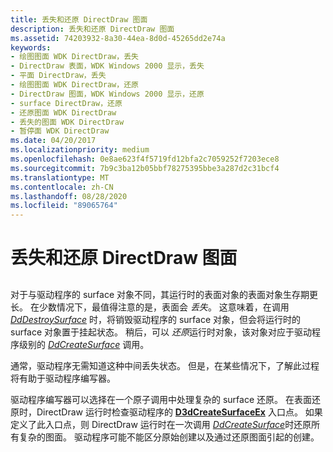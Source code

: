 ```yaml
---
title: 丢失和还原 DirectDraw 图面
description: 丢失和还原 DirectDraw 图面
ms.assetid: 74203932-8a30-44ea-8d0d-45265dd2e74a
keywords:
- 绘图图面 WDK DirectDraw，丢失
- DirectDraw 表面，WDK Windows 2000 显示，丢失
- 平面 DirectDraw，丢失
- 绘图图面 WDK DirectDraw，还原
- DirectDraw 图面，WDK Windows 2000 显示，还原
- surface DirectDraw，还原
- 还原图面 WDK DirectDraw
- 丢失的图面 WDK DirectDraw
- 暂停面 WDK DirectDraw
ms.date: 04/20/2017
ms.localizationpriority: medium
ms.openlocfilehash: 0e8ae623f4f5719fd12bfa2c7059252f7203ece8
ms.sourcegitcommit: 7b9c3ba12b05bbf78275395bbe3a287d2c31bcf4
ms.translationtype: MT
ms.contentlocale: zh-CN
ms.lasthandoff: 08/28/2020
ms.locfileid: "89065764"
---
```

# <a name="losing-and-restoring-directdraw-surfaces"></a>丢失和还原 DirectDraw 图面


## <span id="ddk_losing_and_restoring_directdraw_surfaces_gg"></span><span id="DDK_LOSING_AND_RESTORING_DIRECTDRAW_SURFACES_GG"></span>


对于与驱动程序的 surface 对象不同，其运行时的表面对象的表面对象生存期更长。 在少数情况下，最值得注意的是，表面会 *丢失*。 这意味着，在调用 [*DdDestroySurface*](/windows/desktop/api/ddrawint/nc-ddrawint-pdd_surfcb_destroysurface) 时，将销毁驱动程序的 surface 对象，但会将运行时的 surface 对象置于挂起状态。 稍后，可以 *还原*运行时对象，该对象对应于驱动程序级别的 [*DdCreateSurface*](/previous-versions/windows/hardware/drivers/ff549263(v=vs.85)) 调用。

通常，驱动程序无需知道这种中间丢失状态。 但是，在某些情况下，了解此过程将有助于驱动程序编写器。

驱动程序编写器可以选择在一个原子调用中处理复杂的 surface 还原。 在表面还原时，DirectDraw 运行时检查驱动程序的 [**D3dCreateSurfaceEx**](/windows/desktop/api/ddrawint/nc-ddrawint-pdd_createsurfaceex) 入口点。 如果定义了此入口点，则 DirectDraw 运行时在一次调用 [*DdCreateSurface*](/previous-versions/windows/hardware/drivers/ff549263(v=vs.85))时还原所有复杂的图面。 驱动程序可能不能区分原始创建以及通过还原图面引起的创建。

 

